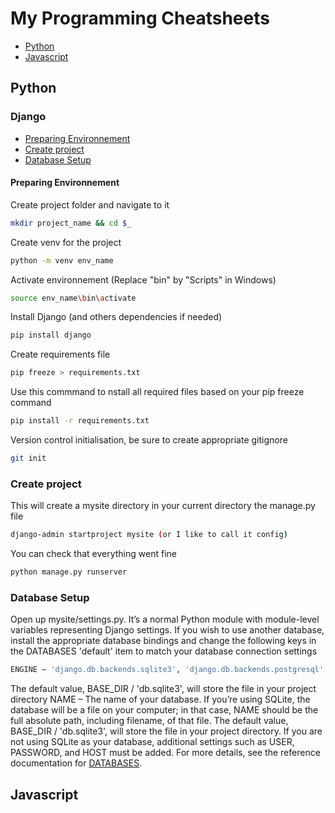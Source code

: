 # My Programming Cheatsheets

- [Python](#Python)
- [Javascript](#Javascript)

## Python
### Django
- [Preparing Environnement](##Preparing%20Environnement)
- [Create project](##Create%20project)
- [Database Setup](##Database%20Setup)

#### Preparing Environnement

Create project folder and navigate to it
```bash
mkdir project_name && cd $_
```
Create venv for the project
```bash
python -m venv env_name
```
Activate environnement (Replace "bin" by "Scripts" in Windows)
```bash
source env_name\bin\activate
```
Install Django (and others dependencies if needed)
```bash
pip install django
```
Create requirements file
```bash
pip freeze > requirements.txt
```
Use this commmand to nstall all required files based on your pip freeze command
```bash
pip install -r requirements.txt
```
Version control initialisation, be sure to create appropriate gitignore
```bash
git init
```

### Create project

This will create a mysite directory in your current directory the manage.py file
```bash
django-admin startproject mysite (or I like to call it config)
```

You can check that everything went fine
```bash
python manage.py runserver
```

### Database Setup
Open up mysite/settings.py. It’s a normal Python module with module-level variables representing Django settings.
If you wish to use another database, install the approp­riate database bindings and change the following keys in the DATABASES 'default' item to match your database connection settings
```python
ENGINE – 'django.db.backends.sqlite3', 'django.db.backends.postgresql', 'django.db.backends.mysql', or 'django.db.backends.oracle'
```

The default value, BASE_DIR / 'db.sqlite3', will store the file in your project directory
NAME – The name of your database. If you’re using SQLite, the database will be a file on your computer; in that case, NAME should be the full absolute path, including filename, of that file.
The default value, BASE_DIR / 'db.sqlite3', will store the file in your project directory.
If you are not using SQLite as your database, additional settings such as USER, PASSWORD, and HOST must be added.
For more details, see the reference documentation for [DATABASES](https://docs.djangoproject.com/en/4.0/ref/settings/#std:setting-DATABASES).

## Javascript
